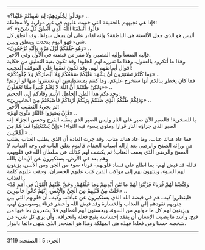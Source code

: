 ------------------------------------------------------------------------

«وَقالُوا لِجُلُودِهِمْ: لِمَ شَهِدْتُمْ عَلَيْنا؟» ..  
فإذا هي تجبههم بالحقيقة التي خفيت عليهم في غير مواربة ولا مجاملة:  
«قالُوا: أَنْطَقَنَا اللَّهُ الَّذِي أَنْطَقَ كُلَّ شَيْءٍ» ؟  
أليس هو الذي جعل الألسنة هي الناطقة؟ وإنه لقادر على أن يجعل سواها. وقد
أنطق كل شيء فهو اليوم يتحدث وينطق ويبين.  
«وَهُوَ خَلَقَكُمْ أَوَّلَ مَرَّةٍ وَإِلَيْهِ تُرْجَعُونَ» ..  
فإليه المنشأ وإليه المصير، ولا مفر من قبضته في الأول وفي الأخير.  
وهذا ما أنكروه بالعقول. وهذا ما تقرره لهم الجلود! وقد تكون بقية التعليق
من حكاية أقوال أبعاضهم لهم. وقد تكون تعقيبا على الموقف العجيب:  
«وَما كُنْتُمْ تَسْتَتِرُونَ أَنْ يَشْهَدَ عَلَيْكُمْ سَمْعُكُمْ وَلا أَبْصارُكُمْ وَلا جُلُودُكُمْ» ..  
فما كان يخطر ببالكم أنها ستخرج عليكم، وما كنتم بمستطيعين أن تستتروا منها
لو أردتم! «وَلكِنْ ظَنَنْتُمْ أَنَّ اللَّهَ لا يَعْلَمُ كَثِيراً مِمَّا تَعْمَلُونَ» ..  
وخدعكم هذا الظن الجاهل الأثيم وقادكم إلى الجحيم:  
«وَذلِكُمْ ظَنُّكُمُ الَّذِي ظَنَنْتُمْ بِرَبِّكُمْ أَرْداكُمْ فَأَصْبَحْتُمْ مِنَ الْخاسِرِينَ» ..  
ثم يجيء التعقيب الأخير:  
«فَإِنْ يَصْبِرُوا فَالنَّارُ مَثْوىً لَهُمْ» ..  
يا للسخرية! فالصبر الآن صبر على النار وليس الصبر الذي يعقبه الفرج وحسن
الجزاء. إنه الصبر الذي جزاؤه النار قرارا ومثوى يسوء فيه الثواء! «وَإِنْ
يَسْتَعْتِبُوا فَما هُمْ مِنَ الْمُعْتَبِينَ» ..  
فما عاد هناك عتاب، وما عاد هناك متاب. وقد جرت العادة أن الذي يطلب العتاب
يطلب من ورائه الصفح والرضى بعد إزالة أسباب الجفاء. فاليوم يغلق الباب في
وجه العتاب. لا الصفح والرضى الذي يعقب العتاب! ثم يكشف لهم كذلك عن سلطان
الله في قلوبهم، وهم بعد في الأرض، يستكبرون عن الإيمان بالله.  
فالله قد قيض لهم- بما اطلع على فساد قلوبهم- قرناء سوء من الجن ومن الأنس،
يزينون لهم السوء، وينتهون بهم إلى مواكب الذين كتب عليهم الخسران، وحقت
عليهم كلمة العذاب:  
«وَقَيَّضْنا لَهُمْ قُرَناءَ فَزَيَّنُوا لَهُمْ ما بَيْنَ أَيْدِيهِمْ وَما خَلْفَهُمْ، وَحَقَّ عَلَيْهِمُ الْقَوْلُ فِي
أُمَمٍ قَدْ خَلَتْ مِنْ قَبْلِهِمْ مِنَ الْجِنِّ وَالْإِنْسِ، إِنَّهُمْ كانُوا خاسِرِينَ» ..  
فلينظروا كيف هم في قبضة الله الذي يستكبرون عن عبادته. وكيف أن قلوبهم
التي بين جنوبهم تقودهم إلى العذاب والخسارة وقد قيض الله وأحضر قرناء
يوسوسون لهم، ويزينون لهم كل ما حولهم من السوء، ويحسنون لهم أعمالهم فلا
يشعرون بما فيها من قبح. وأشد ما يصيب الإنسان أن يفقد إحساسه بقبح فعله
وانحرافه، وأن يرى كل شيء من شخصه حسنا ومن فعله! فهذه هي المهلكة وهذا هو
المنحدر الذي ينتهي دائما بالبوار.

------------------------------------------------------------------------

الجزء: 5 ¦ الصفحة: 3119

